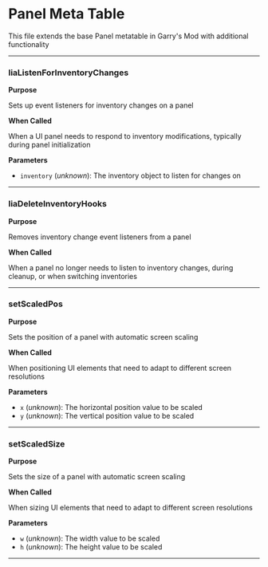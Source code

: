 # Panel Meta Table

This file extends the base Panel metatable in Garry's Mod with additional functionality

---

### liaListenForInventoryChanges

**Purpose**

Sets up event listeners for inventory changes on a panel

**When Called**

When a UI panel needs to respond to inventory modifications, typically during panel initialization

**Parameters**

* `inventory` (*unknown*): The inventory object to listen for changes on

---

### liaDeleteInventoryHooks

**Purpose**

Removes inventory change event listeners from a panel

**When Called**

When a panel no longer needs to listen to inventory changes, during cleanup, or when switching inventories

---

### setScaledPos

**Purpose**

Sets the position of a panel with automatic screen scaling

**When Called**

When positioning UI elements that need to adapt to different screen resolutions

**Parameters**

* `x` (*unknown*): The horizontal position value to be scaled
* `y` (*unknown*): The vertical position value to be scaled

---

### setScaledSize

**Purpose**

Sets the size of a panel with automatic screen scaling

**When Called**

When sizing UI elements that need to adapt to different screen resolutions

**Parameters**

* `w` (*unknown*): The width value to be scaled
* `h` (*unknown*): The height value to be scaled

---

